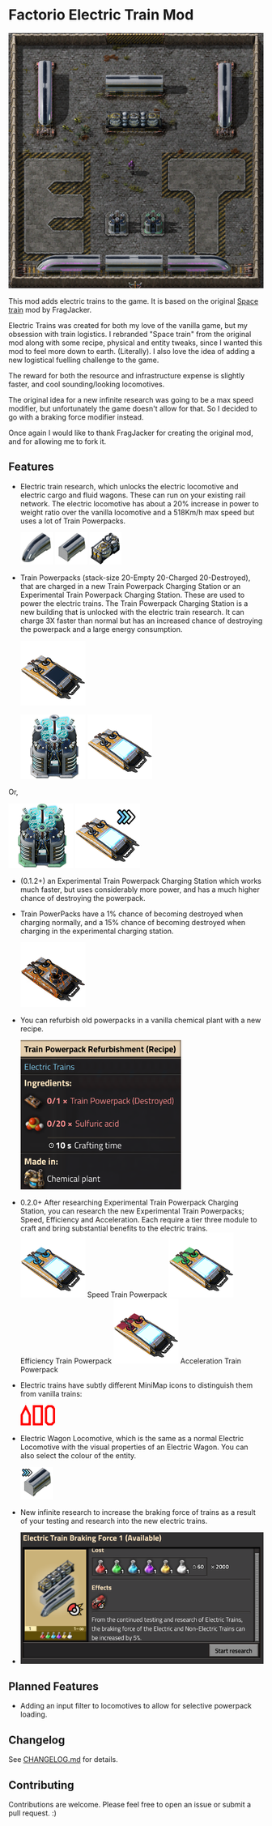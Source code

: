 # Factorio Electric Train Mod

![thumbnail](thumbnail.png)

This mod adds electric trains to the game. It is based on the original [Space train](https://mods.factorio.com/mod/se-space-trains) mod by FragJacker.

Electric Trains was created for both my love of the vanilla game, but my obsession with train logistics. I rebranded "Space train" from the original mod along with some recipe, physical and entity tweaks, since I wanted this mod to feel more down to earth. (Literally). I also love the idea of adding a new logistical fuelling challenge to the game.

The reward for both the resource and infrastructure expense is slightly faster, and cool sounding/looking locomotives.

The original idea for a new infinite research was going to be a max speed modifier, but unfortunately the game doesn't allow for that. So I decided to go with a braking force modifier instead.

Once again I would like to thank FragJacker for creating the original mod, and for allowing me to fork it.

## Features

- Electric train research, which unlocks the electric locomotive and electric cargo and fluid wagons. These can run on your existing rail network. The electric locomotive has about a 20% increase in power to weight ratio over the vanilla locomotive and a 518Km/h max speed but uses a lot of Train Powerpacks.

  ![Electric Locomotive](graphics/icons/electric-locomotive.png)
  ![Electric Cargo Wagon](graphics/icons/space-cargo-wagon.png)
  ![Electric Fluid Wagon](graphics/icons/space-fluid-wagon.png)

- Train Powerpacks (stack-size 20-Empty 20-Charged 20-Destroyed), that are charged in a new Train Powerpack Charging Station or an Experimental Train Powerpack Charging Station. These are used to power the electric trains. The Train Powerpack Charging Station is a new building that is unlocked with the electric train research. It can charge 3X faster than normal but has an increased chance of destroying the powerpack and a large energy consumption.

  ![Discharged Powerpack](graphics/icons/discharged-battery.png)

  ![Powerpack Charging Station](graphics/icons/space-train-charging-station.png)
  ![Charged Powerpack](graphics/icons/battery.png)

Or,

![Experimental Powerpack Charging Station](graphics/icons/experimental-space-train-charging-station.png)
![Experimental Charged Powerpack](graphics/icons/fast-battery.png)

- (0.1.2+) an Experimental Train Powerpack Charging Station which works much faster, but uses considerably more power, and has a much higher chance of destroying the powerpack.

- Train PowerPacks have a 1% chance of becoming destroyed when charging normally, and a 15% chance of becoming destroyed when charging in the experimental charging station.

  ![Destroyed Powerpack](graphics/icons/destroyed-battery.png)

- You can refurbish old powerpacks in a vanilla chemical plant with a new recipe.

  ![Refurbished Powerpack](public/refurbishment.png)

- 0.2.0+ After researching Experimental Train Powerpack Charging Station, you can research the new Experimental Train Powerpacks; Speed, Efficiency and Acceleration. Each require a tier three module to craft and bring substantial benefits to the electric trains.
  ![Speed Powerpack](graphics/icons/speed-battery/speed-battery.png) Speed Train Powerpack
  ![Efficiency Powerpack](graphics/icons/efficiency-battery/efficiency-battery.png) Efficiency Train Powerpack
  ![Acceleration Powerpack](graphics/icons/acceleration-battery/acceleration-battery.png) Acceleration Train Powerpack

- Electric trains have subtly different MiniMap icons to distinguish them from vanilla trains:

  ![MiniMap Icons](graphics/entity/vehicles/space-trains/electric-locomotive-minimap-representation.png)
  ![MiniMap Icons](graphics/entity/vehicles/space-trains/space-cargo-wagon-minimap-representation.png)
  ![MiniMap Icons](graphics/entity/vehicles/space-trains/space-fluid-wagon-minimap-representation.png)

- Electric Wagon Locomotive, which is the same as a normal Electric Locomotive with the visual properties of an Electric Wagon. You can also select the colour of the entity.

  ![Electric Wagon Locomotive](graphics/icons/electric-locomotive-wagon.png)

- New infinite research to increase the braking force of trains as a result of your testing and research into the new electric trains.

- ![Electric Tech](public/technology.png)

## Planned Features

- Adding an input filter to locomotives to allow for selective powerpack loading.

## Changelog

See [CHANGELOG.md](CHANGELOG.md) for details.

## Contributing

Contributions are welcome. Please feel free to open an issue or submit a pull request. :)

